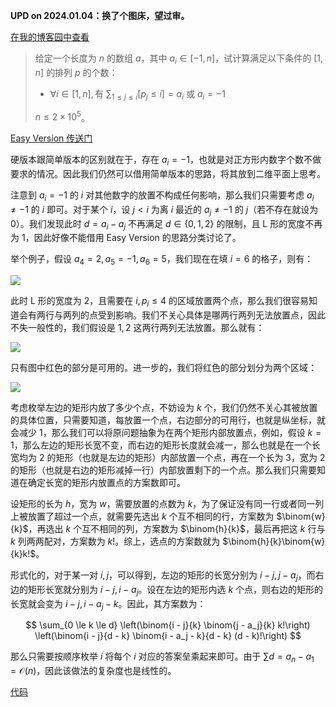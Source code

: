  **UPD on 2024.01.04：换了个图床，望过审。**

[在我的博客园中查看](https://www.cnblogs.com/forgot-dream/p/17926481.html)

> 给定一个长度为 $n$ 的数组 $a$，其中 $a_i \in [-1, n]$，试计算满足以下条件的 $[1, n]$ 的排列 $p$ 的个数：
>
> + $\forall i \in [1, n], \text{有 }\sum_{1 \le j \le i} [p_j \le i] = a_i \text{ 或 } a_i = -1$
>
> $n \le 2 \times 10^5$。

[Easy Version 传送门](https://www.cnblogs.com/forgot-dream/p/17926475.html)

硬版本跟简单版本的区别就在于，存在 $a_i = -1$，也就是对正方形内数字个数不做要求的情况。因此我们仍然可以借用简单版本的思路，将其放到二维平面上思考。

注意到 $a_i = -1$ 的 $i$ 对其他数字的放置不构成任何影响，那么我们只需要考虑 $a_i \neq -1$ 的 $i$ 即可。对于某个 $i$，设 $j < i$ 为离 $i$ 最近的 $a_j \neq -1$ 的 $j$（若不存在就设为 $0$）。我们发现此时 $d = a_i - a_j$ 不再满足 $d \in \{0, 1, 2\}$ 的限制，且 L 形的宽度不再为 $1$，因此好像不能借用 Easy Version 的思路分类讨论了。

举个例子，假设 $a_4 = 2, a_5 = -1, a_6 = 5$，我们现在在填 $i = 6$ 的格子，则有：

![](https://www.z4a.net/images/2024/01/04/imagee10c976c8735b543.png)

此时 L 形的宽度为 $2$，且需要在 $i, p_i \le 4$ 的区域放置两个点，那么我们很容易知道会有两行与两列的点受到影响。我们不关心具体是哪两行两列无法放置点，因此不失一般性的，我们假设是 $1, 2$ 这两行两列无法放置。那么就有：

![](https://www.z4a.net/images/2024/01/04/image0101c6a8551f2413.png)

只有图中红色的部分是可用的。进一步的，我们将红色的部分划分为两个区域：

![](https://www.z4a.net/images/2024/01/04/image3e303c1c9c9ea2a2.png)

考虑枚举左边的矩形内放了多少个点，不妨设为 $k$ 个，我们仍然不关心其被放置的具体位置，只需要知道，每放置一个点，右边部分的可用行，也就是纵坐标，就会减少 $1$，那么我们可以将原问题抽象为在两个矩形内部放置点，例如，假设 $k = 1$，那么左边的矩形长宽不变，而右边的矩形长度就会减一，那么也就是在一个长宽均为 $2$ 的矩形（也就是左边的矩形）内部放置一个点，再在一个长为 $3$，宽为 $2$ 的矩形（也就是右边的矩形减掉一行）内部放置剩下的一个点。那么我们只需要知道在确定长宽的矩形内放置点的方案数即可。

设矩形的长为 $h$，宽为 $w$，需要放置的点数为 $k$，为了保证没有同一行或者同一列上被放置了超过一个点，就需要先选出 $k$ 个互不相同的行，方案数为 $\binom{w}{k}$，再选出 $k$ 个互不相同的列，方案数为 $\binom{h}{k}$，最后再把这 $k$ 行与 $k$ 列两两配对，方案数为 $k!$。综上，选点的方案数就为 $\binom{h}{k}\binom{w}{k}k!$。

形式化的，对于某一对 $i, j$，可以得到，左边的矩形的长宽分别为 $i - j, j - a_j$，而右边的矩形长宽就分别为 $i - j, i - a_j$。设在左边的矩形内选 $k$ 个点，则右边的矩形的长宽就会变为 $i - j, i - a_j - k$。因此，其方案数为：

$$
\sum_{0 \le k \le d} \left(\binom{i - j}{k} \binom{j - a_j}{k} k!\right) \left(\binom{i - j}{d - k} \binom{i - a_j - k}{d - k} (d - k)!\right)
$$

那么只需要按顺序枚举 $i$ 将每个 $i$ 对应的答案垒乘起来即可。由于 $\sum d = a_n - a_1 = \mathcal{O}(n)$，因此该做法的复杂度也是线性的。

[代码](https://codeforces.com/contest/1909/submission/238672452)
